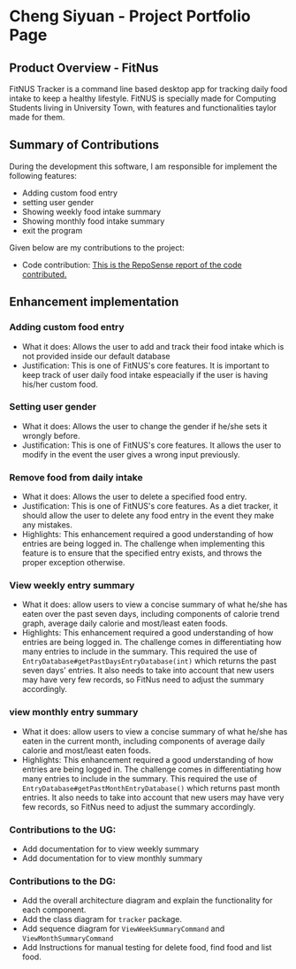 # Cheng Siyuan - Project Portfolio Page

## Product Overview - FitNus
FitNUS Tracker is a command line based desktop app for tracking daily food intake to keep a healthy lifestyle.
FitNUS is specially made for Computing Students living in University Town, with features and
functionalities taylor made for them.

## Summary of Contributions

During the development this software, I am responsible for implement the following features:
- Adding custom food entry
- setting user gender 
- Showing weekly food intake summary
- Showing monthly food intake summary
- exit the program

Given below are my contributions to the project:

- Code contribution: [This is the RepoSense report of the code contributed.](https://nus-cs2113-ay2122s1.github.io/tp-dashboard/?search=&sort=groupTitle&sortWithin=title&timeframe=commit&mergegroup=&groupSelect=groupByRepos&breakdown=true&checkedFileTypes=docs~functional-code~test-code~other&since=2021-09-25&tabOpen=true&tabType=authorship&tabAuthor=siyuancheng178&tabRepo=AY2122S1-CS2113T-W12-1%2Ftp%5Bmaster%5D&authorshipIsMergeGroup=false&authorshipFileTypes=docs~functional-code~test-code&authorshipIsBinaryFileTypeChecked=false)


## Enhancement implementation

### Adding custom food entry

- What it does: Allows the user to add and track their food intake which is not provided inside our default database
- Justification: This is one of FitNUS's core features. It is important to keep track of user daily food intake espeacially
if the user is having his/her custom food.

### Setting user gender

- What it does: Allows the user to change the gender if he/she sets it wrongly before.
- Justification: This is one of FitNUS's core features. It allows the user to modify in the event the user gives a wrong input previously.

### Remove food from daily intake

- What it does: Allows the user to delete a specified food entry.
- Justification: This is one of FitNUS's core features. As a diet tracker, it should allow the user to
  delete any food entry in the event they make any mistakes.
- Highlights: This enhancement required a good understanding of how entries are being logged in. The challenge when
  implementing this feature is to ensure that the specified entry exists, and throws the proper exception otherwise.


### View weekly entry summary

- What it does: allow users to view a concise summary of what he/she has eaten over the past seven days, including 
components of calorie trend graph, average daily calorie and most/least eaten foods.
- Highlights: This enhancement required a good understanding of how entries are being logged in. The challenge comes in
  differentiating how many entries to include in the summary. This required the use of
  `EntryDatabase#getPastDaysEntryDatabase(int)` which returns the past seven days' entries. It also needs to take into account that new users may have very few records, so FitNus 
  need to adjust the summary accordingly.



### view monthly entry summary

- What it does: allow users to view a concise summary of what he/she has eaten in the current month, including components 
of average daily calorie and most/least eaten foods.
- Highlights: This enhancement required a good understanding of how entries are being logged in. The challenge comes in
differentiating how many entries to include in the summary. This required the use of
`EntryDatabase#getPastMonthEntryDatabase()` which returns past month entries. It also needs to take into account 
that new users may have very few records, so FitNus need to adjust the summary accordingly.


### Contributions to the UG:
- Add documentation for to view weekly summary
- Add documentation for to view monthly summary


### Contributions to the DG:
- Add the overall architecture diagram and explain the functionality for each component.
- Add the class diagram for `tracker` package.
- Add sequence diagram for `ViewWeekSummaryCommand` and `ViewMonthSummaryCommand`
- Add Instructions for manual testing for delete food, find food and list food.